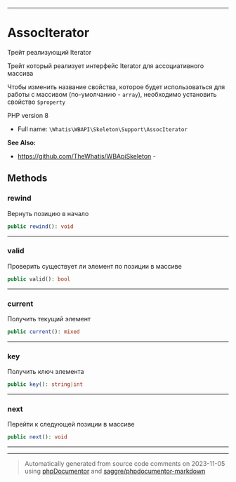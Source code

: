 ***

# AssocIterator

Трейт реализующий Iterator

Трейт который реализует
интерфейс Iterator для
ассоциативного массива

Чтобы изменить название свойства,
которое будет использоваться для
работы с массивом (по-умолчанию
\- `array`), необходимо
установить свойство
`$property`

PHP version 8

* Full name: `\Whatis\WBAPI\Skeleton\Support\AssocIterator`

**See Also:**

* https://github.com/TheWhatis/WBApiSkeleton - 




## Methods


### rewind

Вернуть позицию в начало

```php
public rewind(): void
```











***

### valid

Проверить существует ли элемент
по позиции в массиве

```php
public valid(): bool
```











***

### current

Получить текущий элемент

```php
public current(): mixed
```











***

### key

Получить ключ элемента

```php
public key(): string|int
```











***

### next

Перейти к следующей позиции в массиве

```php
public next(): void
```











***

***
> Automatically generated from source code comments on 2023-11-05 using [phpDocumentor](http://www.phpdoc.org/) and [saggre/phpdocumentor-markdown](https://github.com/Saggre/phpDocumentor-markdown)

